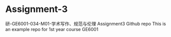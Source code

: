 # Assignment-3
研-GE6001-034-M01-学术写作、规范与伦理 Assignment3 Github repo
This is an example repo for 1st year course GE6001 
